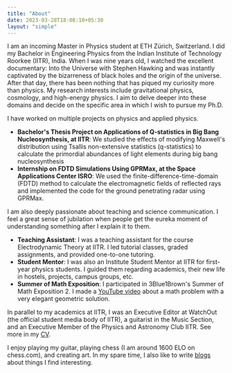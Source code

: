 ```yaml
---
title: "About"
date: 2023-03-28T18:08:10+05:30
layout: "simple"
---
```

I am an incoming Master in Physics student at ETH Zürich, Switzerland. I did my Bachelor in Engineering Physics from the Indian Institute of Technology Roorkee (IITR), India. When I was nine years old, I watched the excellent documentary: Into the Universe with Stephen Hawking and was instantly captivated by the bizarreness of black holes and the origin of the universe. After that day, there has been nothing that has piqued my curiosity more than physics. My research interests include gravitational physics, cosmology, and high-energy physics. I aim to delve deeper into these domains and decide on the specific area in which I wish to pursue my Ph.D.

I have worked on multiple projects on physics and applied physics.
- **Bachelor's Thesis Project on Applications of Q-statistics in Big Bang Nucleosynthesis, at IITR**: We studied the effects of modifying Maxwell's distribution using Tsallis non-extensive statistics (q-statistics) to calculate the primordial abundances of light elements during big bang nucleosynthesis
- **Internship on FDTD Simulations Using GPRMax, at the Space Applications Center ISRO**: We used the finite-difference-time-domain (FDTD) method to calculate the electromagnetic fields of reflected rays and implemented the code for the ground penetrating radar using GPRMax.

I am also deeply passionate about teaching and science communication. I feel a great sense of jubilation when people get the eureka moment of understanding something after I explain it to them.
- **Teaching Assistant**: I was a teaching assistant for the course Electrodynamic Theory at IITR. I led tutorial classes, graded
assignments, and provided one-to-one tutoring.
- **Student Mentor**: I was also an Institute Student Mentor at IITR for first-year physics students. I guided them regarding academics, their new life in hostels, projects, campus groups, etc. 
- **Summer of Math Exposition**: I participated in 3Blue1Brown's Summer of Math Exposition 2. I made a [YouTube video](https://youtu.be/2-iuxnpJFKU) about a math problem with a very elegant geometric solution.

In parallel to my academics at IITR, I was an Executive Editor at WatchOut (the official student media body of IITR), a guitarist in the Music Section, and an Executive Member of the Physics and Astronomy Club IITR. See more in my [CV](/cv/). 

I enjoy playing my guitar, playing chess (I am around 1600 ELO on chess.com), and creating art. In my spare time, I also like to write [blogs](/blog/) about things I find interesting.